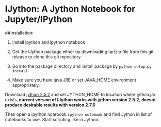 # IJython: A Jython Notebook for Jupyter/IPython


##Installation:

1. Install ipython and ipython notebook

2. Get the IJython package either by downloading tar/zip file from this git release or clone this git repository.

3. Go into the package directory and install package by `python setup.py install`

4. Make sure you have java JRE or set JAVA_HOME environment appropriately.

Download [jython 2.5.2](http://www.jython.org/downloads.html) and set JYTHON_HOME to location where jython.jar exists, **current version of IJython works with jython version 2.5.2, doesnt produce desirable results with version 2.7.0**

Then open a ipython notebook `ipython notebook` and find Jython in list of notebooks to use. Start scripting like in Jython.

